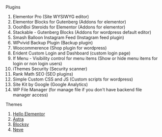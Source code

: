 Plugins
1. Elementor Pro (Site WYSIWYG editor)
2. Elementor Blocks for Gutenberg (Addons for elementor)
3. OoohBoi Steroids for Elementor (Addons for elementor)
4. Stackable - Gutenberg Blocks (Addons for wordpress default editor)
5. Smash Balloon Instagram Feed (Instagram feed plugin)
6. WPvivid Backup Plugin (Backup plugin)
7. Woocommerence (Shop plugin for wordpress)
8. Erident Custom Login and Dashboard (custom login page)
9. If Menu - Visibility control for menu items (Show or hide menu items for login or non login users)
10. iThemes Security (Security scanner)
11. Rank Math SEO (SEO plugins)
12. Simple Custom CSS and JS (Custom scripts for wordpress)
13. Site Kit by Google (Google Analytics)
14. WP File Manager (for manage file if you don't have backend file manager access)

Themes
1. [Hello Elementor](https://elementor.com/hello-theme/)
2. [Astra](https://wpastra.com/?bsf=581)
3. [Blocksy](https://creativethemes.com/blocksy/)
4. [Neve](https://themeisle.com/themes/neve/)
